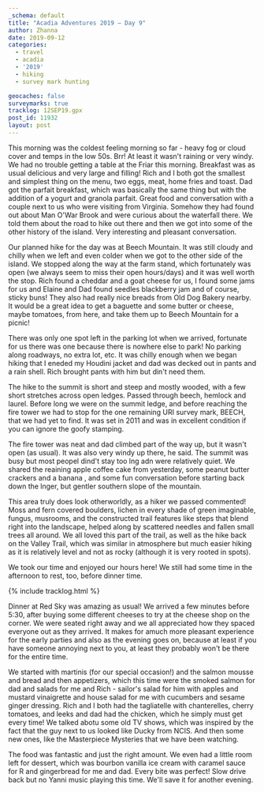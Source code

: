 ```yaml
---
_schema: default
title: "Acadia Adventures 2019 – Day 9"
author: Zhanna
date: 2019-09-12
categories: 
  - travel
  - acadia
  - '2019'
  - hiking
  - survey mark hunting

geocaches: false
surveymarks: true
tracklog: 12SEP19.gpx
post_id: 11932
layout: post  
---
```


This morning was the coldest feeling morning so far - heavy fog or cloud cover and temps in the low 50s. Brr! At least it wasn't raining or very windy. We had no trouble getting a table at the Friar this morning. Breakfast was as usual delicious and very large and filling! Rich and I both got the smallest and simplest thing on the menu, two eggs, meat, home fries and toast. Dad got the parfait breakfast, which was basically the same thing but with the addition of a yogurt and granola parfait. Great food and conversation with a couple next to us who were visiting from Virginia. Somehow they had found out about Man O'War Brook and were curious about the waterfall there. We told them about the road to hike out there and then we got into some of the other history of the island. Very interesting and pleasant conversation.

Our planned hike for the day was at Beech Mountain. It was still cloudy and chilly when we left and even colder when we got to the other side of the island. We stopped along the way at the farm stand, which fortunately was open (we always seem to miss their open hours/days) and it was well worth the stop. Rich found a cheddar and a goat cheese for us, I found some jams for us and Elaine and Dad found seedles blackberry jam and of course, sticky buns! They also had really nice breads from Old Dog Bakery nearby. It would be a great idea to get a baguette and some butter or cheese, maybe tomatoes, from here, and take them up to Beech Mountain for a picnic!

There was only one spot left in the parking lot when we arrived, fortunate for us there was one because there is nowhere else to park! No parking along roadways, no extra lot, etc. It was chilly enough when we began hiking that I eneded my Houdini jacket and dad was decked out in pants and a rain shell. Rich brought pants with him but din't need them. 

The hike to the summit is short and steep and mostly wooded, with a few short stretches across open ledges. Passed through beech, hemlock and laurel. Before long we were on the summit ledge, and before reaching the fire tower we had to stop for the one remaining URI survey mark, BEECH, that we had yet to find. It was set in 2011 and was in excellent condition if you can ignore the goofy stamping. 

The fire tower was neat and dad climbed part of the way up, but it wasn't open (as usual). It was also very windy up there, he said. The summit was busy but most peopel dind't stay too lng adn were relatively quiet. We shared the reaining apple coffee cake from yesterday, some peanut butter crackers and a banana , and some fun conversation before starting back down the lnger, but gentler southern slope of the mountain.

This area truly does look otherworldly, as a hiker we passed commented! Moss and fern covered boulders, lichen in every shade of green imaginable, fungus, musrooms, and the constructed trail features like steps that blend right into the landscape, helped along by scattered needles and fallen small trees all around. We all loved this part of the trail, as well as the hike back on the Valley Trail, which was similar in atmosphere but much easier hiking as it is relatively level and not as rocky (although it is very rooted in spots).

We took our time and enjoyed our hours here! We still had some time in the afternoon to rest, too, before dinner time.

{% include tracklog.html %}

Dinner at Red Sky was amazing as usual! We arrived a few minutes before 5:30, after buying some different cheeses to try at the cheese shop on the corner. We were seated right away and we all appreciated how they spaced everyone out as they arrived. It makes for amuch more pleasant experience for the early parties and also as the evening goes on, because at least if you have someone annoying next to you, at least they probably won't be there for the entire time.

We started with martinis (for our special occasion!) and the salmon mousse and  bread and then appetizers, which this time were the smoked salmon for dad and salads for me and Rich - sailor's salad for him with apples and mustard vinaigrette and house salad for me with cucumbers and sesame ginger dressing. Rich and I both had the tagliatelle with chanterelles, cherry tomatoes, and leeks and dad had the chicken, which he simply must get every time! We talked abotu some old TV shows, which was inspired by the fact that the guy next to us looked like Ducky from NCIS. And then some new ones, like the Masterpiece Mysteries that we have been watching.

The food was fantastic and just the right amount. We even had a little room left for dessert, which was bourbon vanilla ice cream with caramel sauce for R and gingerbread for me and dad. Every bite was perfect! Slow drive back but no Yanni music playing this time. We'll save it for another evening.